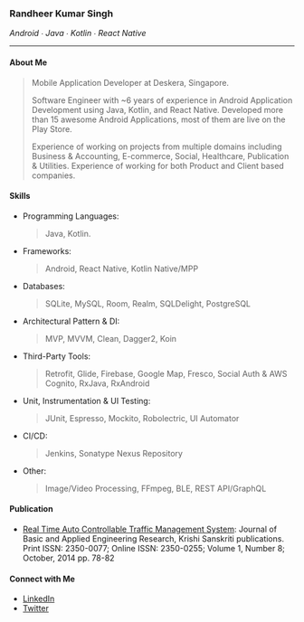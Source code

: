 

### Randheer Kumar Singh 
_Android ∙ Java ∙ Kotlin ∙ React Native_
* * *

#### About Me

> Mobile Application Developer at Deskera, Singapore.
> 
> Software Engineer with ~6 years of experience in Android Application Development using Java, Kotlin, and React Native. Developed more than 15 awesome Android Applications, most of them are live on the Play Store.
>
> Experience of working on projects from multiple domains including Business & Accounting, E-commerce, Social, Healthcare, Publication & Utilities. Experience of working for both Product and Client based companies.

#### Skills
- Programming Languages:
  > Java, Kotlin.

- Frameworks:
  > Android, React Native, Kotlin Native/MPP

- Databases:
  > SQLite, MySQL, Room, Realm, SQLDelight, PostgreSQL

- Architectural Pattern & DI:
  > MVP, MVVM, Clean, Dagger2, Koin

- Third-Party Tools:
  > Retrofit, Glide, Firebase, Google Map, Fresco, Social Auth &
AWS Cognito, RxJava, RxAndroid

- Unit, Instrumentation & UI Testing:
  > JUnit, Espresso, Mockito, Robolectric, UI Automator

- CI/CD:
  > Jenkins, Sonatype Nexus Repository

- Other:
  > Image/Video Processing, FFmpeg, BLE, REST
API/GraphQL
  
#### Publication
  - [Real Time Auto Controllable Traffic Management System](https://www.krishisanskriti.org/vol_image/03Jul201510073021.pdf):
  Journal of Basic and Applied Engineering Research, Krishi Sanskriti publications.
    Print ISSN: 2350-0077; Online ISSN: 2350-0255; Volume 1, Number 8; October, 2014  pp. 78-82 
  
#### Connect with Me
  - [LinkedIn](https://www.linkedin.com/in/randheer094/)
  - [Twitter](https://twitter.com/randheer094)

